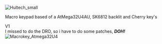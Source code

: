 ![Hultech_small](https://github.com/Melkutt/Macro-keypad-Atmega32U4/assets/50807637/a2c507f7-c4c7-4bfe-9162-9db6b8fe1473)

Macro keypad based of a AtMega32U4AU, SK6812 backlit and Cherry key's

V1
<br>
I missed to do the DRO, so i have to do some patches, <em><b>DOH!</b></em>
![Macrokey_Atmega32U4](https://github.com/Melkutt/Macro-keypad-Atmega32U4/assets/50807637/40990ad2-053d-4aaf-9f93-27ab79b447df)
